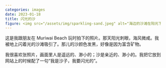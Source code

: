```yaml
---
categories: images
date: 2023-01-18
title: 闪光的沙
figure: <img src="/assets/img/sparkling-sand.jpeg" alt="海边的沙滩在阳光下闪烁点点的光。">
---
```


这是我跟朋友在 Muriwai Beach 玩时拍下的照片。那天阳光刺眼，海风微咸。我被地上闪着光的沙滩吸引了。那儿的沙颜色发黑，好像是因为富含矿物。

我很喜欢张照片，画面里人是遥远的、渺小的；沙是亲近的、渺小的。我把它放到网站上的时候配了一句“我是沙子，我要闪光的”。